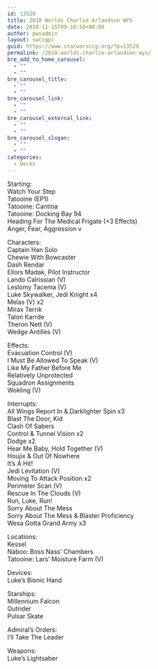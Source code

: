 ```yaml
---
id: 13529
title: 2018 Worlds Charlie Arlandson WYS
date: 2018-11-15T09:16:58+00:00
author: pwsadmin
layout: swccgpc
guid: https://www.starwarsccg.org/?p=13529
permalink: /2018-worlds-charlie-arlandson-wys/
bre_add_to_home_carousel:
  - ""
  - ""
bre_carousel_title:
  - ""
  - ""
bre_carousel_link:
  - ""
  - ""
bre_carousel_external_link:
  - ""
  - ""
bre_carousel_slogan:
  - ""
  - ""
categories:
  - Decks
---
```

Starting:  
Watch Your Step  
Tatooine (EP1)  
Tatooine: Cantina  
Tatooine: Docking Bay 94  
Heading For The Medical Frigate (+3 Effects)  
Anger, Fear, Aggression v

Characters:  
Captain Han Solo  
Chewie With Bowcaster  
Dash Rendar  
Ellors Madak, Pilot Instructor  
Lando Calrissian (V)  
Leslomy Tacema (V)  
Luke Skywalker, Jedi Knight x4  
Melas (V) x2  
Mirax Terrik  
Talon Karrde  
Theron Nett (V)  
Wedge Antilles (V)

Effects:  
Evacuation Control (V)  
I Must Be Allowed To Speak (V)  
Like My Father Before Me  
Relatively Unprotected  
Squadron Assignments  
Wokling (V)

Interrupts:  
All Wings Report In & Darklighter Spin x3  
Blast The Door, Kid  
Clash Of Sabers  
Control & Tunnel Vision x2  
Dodge x2  
Hear Me Baby, Hold Together (V)  
Houjix & Out Of Nowhere  
It’s A Hit!  
Jedi Levitation (V)  
Moving To Attack Position x2  
Perimeter Scan (V)  
Rescue In The Clouds (V)  
Run, Luke, Run!  
Sorry About The Mess  
Sorry About The Mess & Blaster Proficiency  
Wesa Gotta Grand Army x3

Locations:  
Kessel  
Naboo: Boss Nass’ Chambers  
Tatooine: Lars’ Moisture Farm (V)

Devices:  
Luke&#8217;s Bionic Hand

Starships:  
Millennium Falcon  
Outrider  
Pulsar Skate

Admiral&#8217;s Orders:  
I&#8217;ll Take The Leader

Weapons:  
Luke’s Lightsaber